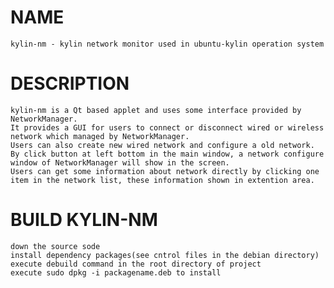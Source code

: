 # NAME
    kylin-nm - kylin network monitor used in ubuntu-kylin operation system
    
# DESCRIPTION
    kylin-nm is a Qt based applet and uses some interface provided by NetworkManager. 
    It provides a GUI for users to connect or disconnect wired or wireless network which managed by NetworkManager. 
    Users can also create new wired network and configure a old network. 
    By click button at left bottom in the main window, a network configure window of NetworkManager will show in the screen.
    Users can get some information about network directly by clicking one item in the network list, these information shown in extention area.

# BUILD KYLIN-NM
    down the source sode
    install dependency packages(see cntrol files in the debian directory) 
    execute debuild command in the root directory of project
    execute sudo dpkg -i packagename.deb to install

